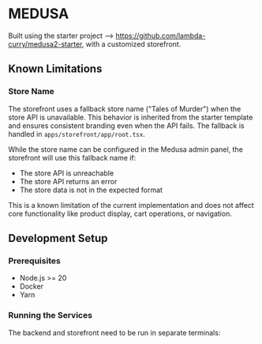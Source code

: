 # MEDUSA

Built using the starter project --> https://github.com/lambda-curry/medusa2-starter, with a customized storefront.

## Known Limitations

### Store Name
The storefront uses a fallback store name ("Tales of Murder") when the store API is unavailable. This behavior is inherited from the starter template and ensures consistent branding even when the API fails. The fallback is handled in `apps/storefront/app/root.tsx`.

While the store name can be configured in the Medusa admin panel, the storefront will use this fallback name if:
- The store API is unreachable
- The store API returns an error
- The store data is not in the expected format

This is a known limitation of the current implementation and does not affect core functionality like product display, cart operations, or navigation.

## Development Setup

### Prerequisites
- Node.js >= 20
- Docker
- Yarn

### Running the Services

The backend and storefront need to be run in separate terminals:
